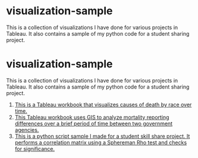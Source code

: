 # visualization-sample
This is a collection of visualizations I have done for various projects in Tableau. It also contains a sample of my python code for a student sharing project.

# visualization-sample
This is a collection of visualizations I have done for various projects in Tableau. It also contains a sample of my python code for a student sharing project.

1. [This is a Tableau workbook that visualizes causes of death by race over time.](https://github.com/FeelingMathy/visualization-sample/blob/main/Relative%20rate%20of%20deaths%20in%20Florida%20by%20various%20causes%20from%202010%20to%20September%202020.twbx)
2. [This Tableau workbook uses GIS to analyze mortality reporting differences over a brief period of time between two government agencies.](https://github.com/FeelingMathy/visualization-sample/blob/main/Vital%20statistics%20and%20aggregated%20medical%20examiner%20district%20reporting%20differences.twbx)
3. [This is a python script sample I made for a student skill share project. It performs a correlation matrix using a Sphereman Rho test and checks for significance.](https://github.com/FeelingMathy/visualization-sample/blob/main/Spearman%20rho%20visualizer.py)
